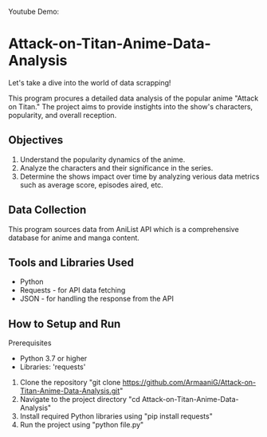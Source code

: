 Youtube Demo: 

# Attack-on-Titan-Anime-Data-Analysis
Let's take a dive into the world of data scrapping!

This program procures a detailed data analysis of the popular anime "Attack on Titan."
The project aims to provide instights into the show's characters, popularity, and overall reception.

## Objectives
1. Understand the popularity dynamics of the anime.
2. Analyze the characters and their significance in the series.
3. Determine the shows impact over time by analyzing verious data metrics such as average score, episodes aired, etc.

## Data Collection
This program sources data from AniList API which is a comprehensive database for anime and manga content.

## Tools and Libraries Used
- Python
- Requests - for API data fetching
- JSON - for handling the response from the API

## How to Setup and Run
Prerequisites
- Python 3.7 or higher
- Libraries: 'requests'

1. Clone the repository "git clone https://github.com/ArmaaniG/Attack-on-Titan-Anime-Data-Analysis.git"
2. Navigate to the project directory "cd Attack-on-Titan-Anime-Data-Analysis"
3. Install required Python libraries using "pip install requests"
4. Run the project using "python file.py"
